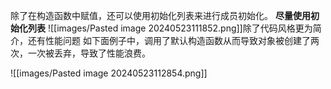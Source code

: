除了在构造函数中赋值，还可以使用初始化列表来进行成员初始化。
**尽量使用初始化列表**
![[images/Pasted image 20240523111852.png]]除了代码风格更为简介，还有性能问题
如下面例子中，调用了默认构造函数从而导致对象被创建了两次，一次被丢弃，导致了性能浪费。

![[images/Pasted image 20240523112854.png]]